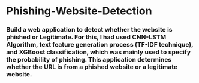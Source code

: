 # Phishing-Website-Detection
### Build a web application to detect whether the website is phished or Legitimate. For this, I had used CNN-LSTM Algorithm, text feature generation process (TF-IDF technique), and XGBoost classification, which was mainly used to specify the probability of phishing. This application determines whether the URL is from a phished website or a legitimate website.
